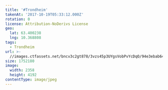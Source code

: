 ```yaml
---
title: '#Trondheim'
takenAt: '2017-10-19T05:33:12.000Z'
rotation: 0
license: Attribution-NoDerivs License
geo:
  lat: 63.400238
  lng: 10.368808
tags:
  - Trondheim
url: >-
  //images.ctfassets.net/bncv3c2gt878/3vzs45p3UYgsVobPvYcDqO/94e3ebab64e9a011d45d58b5ca9204d2/trondheim_37117245783_o
size: 1752180
image:
  width: 2358
  height: 4192
contentType: image/jpeg
---
```


